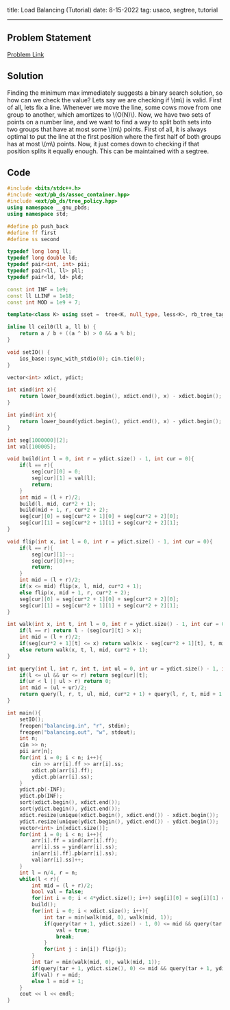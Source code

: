 title: Load Balancing (Tutorial)
date: 8-15-2022
tag: usaco, segtree, tutorial

---

## Problem Statement

[Problem Link](https://codeforces.com/gym/103388/problem/L)

## Solution

Finding the minimum max immediately suggests a binary search solution, so how can we check the value? Lets say we are checking if \\(m\\) is valid. First of all, lets fix a line. Whenever we move the line, some cows move from one group to another, which amortizes to \\(O(N)\\). Now, we have two sets of points on a number line, and we want to find a way to split both sets into two groups that have at most some \\(m\\) points. First of all, it is always optimal to put the line at the first position where the first half of both groups has at most \\(m\\) points. Now, it just comes down to checking if that position splits it equally enough. This can be maintained with a segtree.

## Code
```c++
#include <bits/stdc++.h>
#include <ext/pb_ds/assoc_container.hpp>
#include <ext/pb_ds/tree_policy.hpp>
using namespace __gnu_pbds;
using namespace std;

#define pb push_back
#define ff first
#define ss second

typedef long long ll;
typedef long double ld;
typedef pair<int, int> pii;
typedef pair<ll, ll> pll;
typedef pair<ld, ld> pld;

const int INF = 1e9;
const ll LLINF = 1e18;
const int MOD = 1e9 + 7;

template<class K> using sset =  tree<K, null_type, less<K>, rb_tree_tag, tree_order_statistics_node_update>;

inline ll ceil0(ll a, ll b) {
    return a / b + ((a ^ b) > 0 && a % b);
}

void setIO() {
    ios_base::sync_with_stdio(0); cin.tie(0);
}

vector<int> xdict, ydict;

int xind(int x){
    return lower_bound(xdict.begin(), xdict.end(), x) - xdict.begin();
}

int yind(int x){
    return lower_bound(ydict.begin(), ydict.end(), x) - ydict.begin();
}

int seg[1000000][2];
int val[100005];

void build(int l = 0, int r = ydict.size() - 1, int cur = 0){
    if(l == r){
        seg[cur][0] = 0;
        seg[cur][1] = val[l];
        return;
    }
    int mid = (l + r)/2;
    build(l, mid, cur*2 + 1);
    build(mid + 1, r, cur*2 + 2);
    seg[cur][0] = seg[cur*2 + 1][0] + seg[cur*2 + 2][0];
    seg[cur][1] = seg[cur*2 + 1][1] + seg[cur*2 + 2][1];
}

void flip(int x, int l = 0, int r = ydict.size() - 1, int cur = 0){
    if(l == r){
        seg[cur][1]--;
        seg[cur][0]++;
        return;
    }
    int mid = (l + r)/2;
    if(x <= mid) flip(x, l, mid, cur*2 + 1);
    else flip(x, mid + 1, r, cur*2 + 2);
    seg[cur][0] = seg[cur*2 + 1][0] + seg[cur*2 + 2][0];
    seg[cur][1] = seg[cur*2 + 1][1] + seg[cur*2 + 2][1];
}

int walk(int x, int t, int l = 0, int r = ydict.size() - 1, int cur = 0){
    if(l == r) return l - (seg[cur][t] > x);
    int mid = (l + r)/2;
    if(seg[cur*2 + 1][t] <= x) return walk(x - seg[cur*2 + 1][t], t, mid + 1, r, cur*2 + 2);
    else return walk(x, t, l, mid, cur*2 + 1);
}

int query(int l, int r, int t, int ul = 0, int ur = ydict.size() - 1, int cur = 0){
    if(l <= ul && ur <= r) return seg[cur][t];
    if(ur < l || ul > r) return 0;
    int mid = (ul + ur)/2;
    return query(l, r, t, ul, mid, cur*2 + 1) + query(l, r, t, mid + 1, ur, cur*2 + 2);
}

int main(){
    setIO();
    freopen("balancing.in", "r", stdin);
    freopen("balancing.out", "w", stdout);
    int n;
    cin >> n;
    pii arr[n];
    for(int i = 0; i < n; i++){
        cin >> arr[i].ff >> arr[i].ss;
        xdict.pb(arr[i].ff);
        ydict.pb(arr[i].ss);
    }
    ydict.pb(-INF);
    ydict.pb(INF);
    sort(xdict.begin(), xdict.end());
    sort(ydict.begin(), ydict.end());
    xdict.resize(unique(xdict.begin(), xdict.end()) - xdict.begin());
    ydict.resize(unique(ydict.begin(), ydict.end()) - ydict.begin());
    vector<int> in[xdict.size()];
    for(int i = 0; i < n; i++){
        arr[i].ff = xind(arr[i].ff);
        arr[i].ss = yind(arr[i].ss);
        in[arr[i].ff].pb(arr[i].ss);
        val[arr[i].ss]++;
    }
    int l = n/4, r = n;
    while(l < r){
        int mid = (l + r)/2;
        bool val = false;
        for(int i = 0; i < 4*ydict.size(); i++) seg[i][0] = seg[i][1] = 0;
        build();
        for(int i = 0; i < xdict.size(); i++){
            int tar = min(walk(mid, 0), walk(mid, 1));
            if(query(tar + 1, ydict.size() - 1, 0) <= mid && query(tar + 1, ydict.size() - 1, 1) <= mid){
                val = true;
                break;
            }
            for(int j : in[i]) flip(j);
        }
        int tar = min(walk(mid, 0), walk(mid, 1));
        if(query(tar + 1, ydict.size(), 0) <= mid && query(tar + 1, ydict.size(), 1) <= mid) val = true;
        if(val) r = mid;
        else l = mid + 1;
    }
    cout << l << endl;
}
```